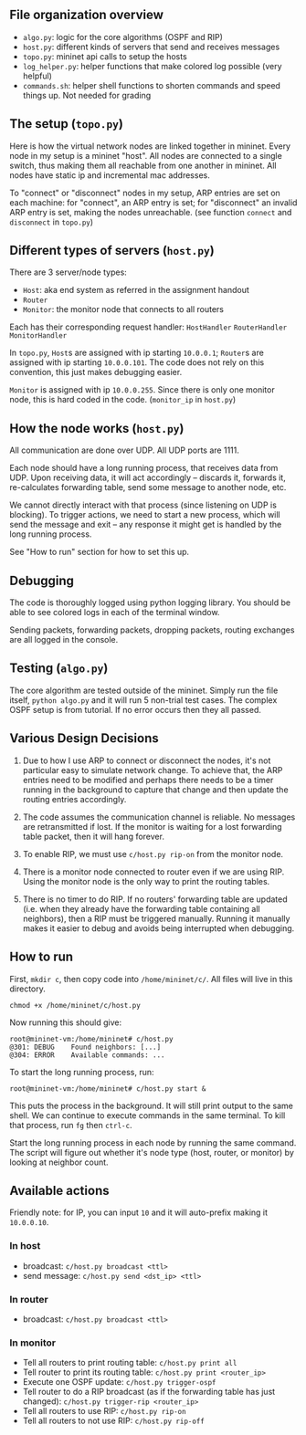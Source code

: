 ## File organization overview

- `algo.py`: logic for the core algorithms (OSPF and RIP)
- `host.py`: different kinds of servers that send and receives messages
- `topo.py`: mininet api calls to setup the hosts
- `log_helper.py`: helper functions that make colored log possible (very helpful)
- `commands.sh`: helper shell functions to shorten commands and speed things up. Not needed for grading

## The setup (`topo.py`)

Here is how the virtual network nodes are linked together in mininet. Every node in my setup is a mininet "host". All nodes are connected to a single switch, thus making them all reachable from one another in mininet. All nodes have static ip and incremental mac addresses.

To "connect" or "disconnect" nodes in my setup, ARP entries are set on each machine: for "connect", an ARP entry is set; for "disconnect" an invalid ARP entry is set, making the nodes unreachable. (see function `connect` and `disconnect` in `topo.py`)



## Different types of servers (`host.py`)

There are 3 server/node types:
- `Host`: aka end system as referred in the assignment handout
- `Router`
- `Monitor`: the monitor node that connects to all routers

Each has their corresponding request handler: `HostHandler` `RouterHandler` `MonitorHandler`

In `topo.py`, `Host`s are assigned with ip starting `10.0.0.1`; `Router`s are assigned with ip starting `10.0.0.101`. The code does not rely on this convention, this just makes debugging easier.

`Monitor` is assigned with ip `10.0.0.255`. Since there is only one monitor node, this is hard coded in the code. (`monitor_ip` in `host.py`)


## How the node works (`host.py`)

All communication are done over UDP. All UDP ports are 1111.

Each node should have a long running process, that receives data from UDP. Upon receiving data, it will act accordingly – discards it, forwards it, re-calculates forwarding table, send some message to another node, etc.

We cannot directly interact with that process (since listening on UDP is blocking). To trigger actions, we need to start a new process, which will send the message and exit – any response it might get is handled by the long running process.

See "How to run" section for how to set this up.


## Debugging

The code is thoroughly logged using python logging library. You should be able to see colored logs in each of the terminal window.

Sending packets, forwarding packets, dropping packets, routing exchanges are all logged in the console.


## Testing (`algo.py`)

The core algorithm are tested outside of the mininet. Simply run the file itself, `python algo.py` and it will run 5 non-trial test cases. The complex OSPF setup is from tutorial. If no error occurs then they all passed.


## Various Design Decisions

1. Due to how I use ARP to connect or disconnect the nodes, it's not particular easy to simulate network change. To achieve that, the ARP entries need to be modified and perhaps there needs to be a timer running in the background to capture that change and then update the routing entries accordingly.

2. The code assumes the communication channel is reliable. No messages are retransmitted if lost. If the monitor is waiting for a lost forwarding table packet, then it will hang forever.

3. To enable RIP, we must use `c/host.py rip-on` from the monitor node.

3. There is a monitor node connected to router even if we are using RIP. Using the monitor node is the only way to print the routing tables.

4. There is no timer to do RIP. If no routers' forwarding table are updated (i.e. when they already have the forwarding table containing all neighbors), then a RIP must be triggered manually. Running it manually makes it easier to debug and avoids being interrupted when debugging.


## How to run
First, `mkdir c`, then copy code into `/home/mininet/c/`. All files will live in this directory.
```
chmod +x /home/mininet/c/host.py
```

Now running this should give:
```
root@mininet-vm:/home/mininet# c/host.py
@301: DEBUG    Found neighbors: [...]
@304: ERROR    Available commands: ...
```

To start the long running process, run:
```
root@mininet-vm:/home/mininet# c/host.py start &
```
This puts the process in the background. It will still print output to the same shell. We can continue to execute commands in the same terminal. To kill that process, run `fg` then `ctrl-c`.

Start the long running process in each node by running the same command. The script will figure out whether it's node type (host, router, or monitor) by looking at neighbor count.

## Available actions
Friendly note: for IP, you can input `10` and it will auto-prefix making it `10.0.0.10`.

### In host
- broadcast: `c/host.py broadcast <ttl>`
- send message: `c/host.py send <dst_ip> <ttl>`

### In router
- broadcast: `c/host.py broadcast <ttl>`

### In monitor
- Tell all routers to print routing table: `c/host.py print all`
- Tell router to print its routing table: `c/host.py print <router_ip>`
- Execute one OSPF update: `c/host.py trigger-ospf`
- Tell router to do a RIP broadcast (as if the forwarding table has just changed): `c/host.py trigger-rip <router_ip>`
- Tell all routers to use RIP: `c/host.py rip-on`
- Tell all routers to not use RIP: `c/host.py rip-off`


